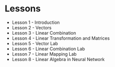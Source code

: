 # Lessons

* Lesson 1 - Introduction
* Lesson 2 - Vectors
* Lesson 3 - Linear Combination
* Lesson 4 - Linear Transformation and Matrices
* Lesson 5 - Vector Lab
* Lesson 6 - Linear Combination Lab
* Lesson 7 - Linear Mapping Lab
* Lesson 8 - Linear Algebra in Neural Network
